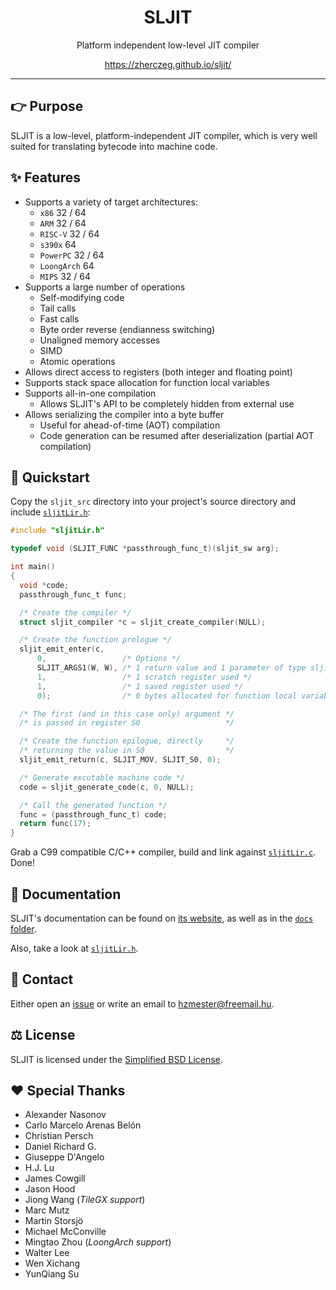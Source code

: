 <div align="center">

# SLJIT

Platform independent low-level JIT compiler

https://zherczeg.github.io/sljit/

</div>

---

## 👉 Purpose

SLJIT is a low-level, platform-independent JIT compiler, which is very well suited for translating bytecode into machine code.

## ✨ Features

- Supports a variety of target architectures:
  - `x86` 32 / 64
  - `ARM` 32 / 64
  - `RISC-V` 32 / 64
  - `s390x` 64
  - `PowerPC` 32 / 64
  - `LoongArch` 64
  - `MIPS` 32 / 64
- Supports a large number of operations
    - Self-modifying code
    - Tail calls
    - Fast calls
    - Byte order reverse (endianness switching)
    - Unaligned memory accesses
    - SIMD
    - Atomic operations
- Allows direct access to registers (both integer and floating point)
- Supports stack space allocation for function local variables
- Supports all-in-one compilation
  - Allows SLJIT's API to be completely hidden from external use
- Allows serializing the compiler into a byte buffer
    - Useful for ahead-of-time (AOT) compilation
    - Code generation can be resumed after deserialization (partial AOT compilation)

## 🚀 Quickstart

Copy the `sljit_src` directory into your project's source directory and include [`sljitLir.h`](./sljit_src/sljitLir.h):

```c
#include "sljitLir.h"

typedef void (SLJIT_FUNC *passthrough_func_t)(sljit_sw arg);

int main()
{
  void *code;
  passthrough_func_t func;

  /* Create the compiler */
  struct sljit_compiler *c = sljit_create_compiler(NULL);

  /* Create the function prologue */
  sljit_emit_enter(c,
      0,                 /* Options */
      SLJIT_ARGS1(W, W), /* 1 return value and 1 parameter of type sljit_sw */
      1,                 /* 1 scratch register used */
      1,                 /* 1 saved register used */
      0);                /* 0 bytes allocated for function local variables */

  /* The first (and in this case only) argument */
  /* is passed in register S0                   */

  /* Create the function epilogue, directly     */
  /* returning the value in S0                  */
  sljit_emit_return(c, SLJIT_MOV, SLJIT_S0, 0);

  /* Generate excutable machine code */
  code = sljit_generate_code(c, 0, NULL);

  /* Call the generated function */
  func = (passthrough_func_t) code;
  return func(17);
}
```

Grab a C99 compatible C/C++ compiler, build and link against [`sljitLir.c`](./sljit_src/sljitLir.c). Done!

## 📖 Documentation

SLJIT's documentation can be found on [its website](https://zherczeg.github.io/sljit/), as well as in the [`docs` folder](./docs/).

Also, take a look at [`sljitLir.h`](./sljit_src/sljitLir.h).

## 📨 Contact

Either open an [issue](https://github.com/zherczeg/sljit/issues) or write an email to hzmester@freemail.hu.

## ⚖️ License

SLJIT is licensed under the [Simplified BSD License](./LICENSE).

## ❤️ Special Thanks

- Alexander Nasonov
- Carlo Marcelo Arenas Belón
- Christian Persch
- Daniel Richard G.
- Giuseppe D'Angelo
- H.J. Lu
- James Cowgill
- Jason Hood
- Jiong Wang (*TileGX support*)
- Marc Mutz
- Martin Storsjö
- Michael McConville
- Mingtao Zhou (*LoongArch support*)
- Walter Lee
- Wen Xichang
- YunQiang Su

